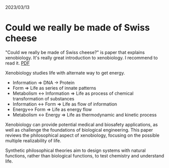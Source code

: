2023/03/13
# Could we really be made of Swiss cheese
"Could we really be made of Swiss cheese?" is paper that explains xenobiology. It's really great introduction to xenobiology. I  recommend to read it. [PDF](/pdf/Could_we_really_be_made_of_swiss_cheese.pdf)

Xenobiology studies life with alternate way to get energy.
- Information => DNA -> Protein
- Form => Life as series of innate patterns
- Metabolism <-> Information => Life as process of  chemical transformation of substances
- Information <-> Form => Life as flow of information
- Energy<-> Form => Life as energy flow
- Metabolism <-> Energy => Life as thermodynamic and kinetic process

Xenobiology can provide potential medical and biosafety applications, as well as challenge the foundations of biological engineering. This paper reviews the philosophical aspect of xenobiology, focusing on the possible multiple realizability of life.

Synthetic philosophical theories aim to design systems with natural functions, rather than biological functions, to test chemistry and understand life.

